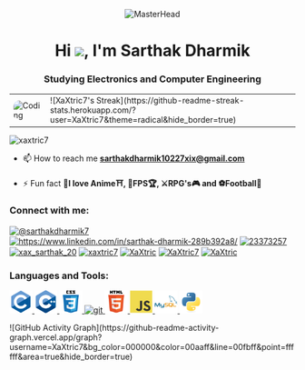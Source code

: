 <!-- MasterHead with GIF -->

<p align="center">
  <img src="https://images-wixmp-ed30a86b8c4ca887773594c2.wixmp.com/f/c83c004e-1370-4756-88e5-4071de797088/dgdq8br-09cc7ad6-a021-47a5-b0e0-917b12b0f7a7.gif?token=eyJ0eXAiOiJKV1QiLCJhbGciOiJIUzI1NiJ9.eyJzdWIiOiJ1cm46YXBwOjdlMGQxODg5ODIyNjQzNzNhNWYwZDQxNWVhMGQyNmUwIiwiaXNzIjoidXJuOmFwcDo3ZTBkMTg4OTgyMjY0MzczYTVmMGQ0MTVlYTBkMjZlMCIsIm9iaiI6W1t7InBhdGgiOiJcL2ZcL2M4M2MwMDRlLTEzNzAtNDc1Ni04OGU1LTQwNzFkZTc5NzA4OFwvZGdkcThici0wOWNjN2FkNi1hMDIxLTQ3YTUtYjBlMC05MTdiMTJiMGY3YTcuZ2lmIn1dXSwiYXVkIjpbInVybjpzZXJ2aWNlOmZpbGUuZG93bmxvYWQiXX0.tqRMtE-b2QiI2nnefNxSDMJvZCcYqFmq2ccg_Xfzqb8" alt="MasterHead" width="800"/>
</p>

<h1 align="center">Hi <img src="https://raw.githubusercontent.com/MartinHeinz/MartinHeinz/master/wave.gif" width="30px">, I'm Sarthak Dharmik</h1>
<h3 align="center">Studying Electronics and Computer Engineering</h3>

<!-- Two-column layout for the GIF and stats -->
<table align="center">
  <tr>
    <td>
      <img align="center" alt="Coding" width="400" src="https://i.pinimg.com/originals/a6/50/b2/a650b23a1f94f4f19d5cf056735c9892.gif" style="border-radius: 10px; box-shadow: 0 4px 8px rgba(255, 255, 255, 0.1);">
    </td>
    <td>
    ![XaXtric7's Streak](https://github-readme-streak-stats.herokuapp.com/?user=XaXtric7&theme=radical&hide_border=true)
    </td>
  </tr>
</table>

<p align="left"> <img src="https://komarev.com/ghpvc/?username=xaxtric7&label=Profile%20views&color=0e75b6&style=flat" alt="xaxtric7" /> </p>

- 📫 How to reach me **sarthakdharmik10227xix@gmail.com**

- ⚡ Fun fact **🌸I love Anime⛩️, 🔫FPS🏆, ⚔️RPG's🎮 and ⚽Football🥅**

<h3 align="left">Connect with me:</h3>
<p align="left">
<a href="https://x.com/xax_sarthak7" target="blank"><img align="center" src="https://raw.githubusercontent.com/rahuldkjain/github-profile-readme-generator/master/src/images/icons/Social/twitter.svg" alt="@sarthakdharmik7" height="30" width="40" /></a>
<a href="https://www.linkedin.com/in/sarthak-dharmik-289b392a8/" target="blank"><img align="center" src="https://raw.githubusercontent.com/rahuldkjain/github-profile-readme-generator/master/src/images/icons/Social/linked-in-alt.svg" alt="https://www.linkedin.com/in/sarthak-dharmik-289b392a8/" height="30" width="40" /></a>
<a href="https://stackoverflow.com/users/23373257" target="blank"><img align="center" src="https://raw.githubusercontent.com/rahuldkjain/github-profile-readme-generator/master/src/images/icons/Social/stack-overflow.svg" alt="23373257" height="30" width="40" /></a>
<a href="https://instagram.com/xax_sarthak_20" target="blank"><img align="center" src="https://raw.githubusercontent.com/rahuldkjain/github-profile-readme-generator/master/src/images/icons/Social/instagram.svg" alt="xax_sarthak_20" height="30" width="40" /></a>
<a href="https://www.leetcode.com/xaxtric7" target="blank"><img align="center" src="https://raw.githubusercontent.com/rahuldkjain/github-profile-readme-generator/master/src/images/icons/Social/leet-code.svg" alt="xaxtric7" height="30" width="40" /></a>
<a href="https://steamcommunity.com/profiles/76561199530278574/" target="blank"><img align="center" src="https://upload.wikimedia.org/wikipedia/commons/8/83/Steam_icon_logo.svg" alt="XaXtric" height="30" width="40" /></a>
<a href="https://www.hackerrank.com/profile/XaXtric7" target="blank"><img align="center" src="https://raw.githubusercontent.com/rahuldkjain/github-profile-readme-generator/master/src/images/icons/Social/hackerrank.svg" alt="XaXtric7" height="30" width="40" /></a>
<a href="https://www.hoyolab.com/accountCenter/postList?id=105807167" target="blank"><img align="center" src="https://cdn2.steamgriddb.com/icon_thumb/ac4e7a4f341e7281b0f6f274f9ec3905.png" alt="XaXtric" height="30" width="40" /></a>
</p>

<h3 align="left">Languages and Tools:</h3>
<p align="left"> 
  <a href="https://www.cprogramming.com/" target="_blank" rel="noreferrer"> 
    <img src="https://raw.githubusercontent.com/devicons/devicon/master/icons/c/c-original.svg" alt="c" width="40" height="40"/> 
  </a> 
  <a href="https://www.w3schools.com/cpp/" target="_blank" rel="noreferrer"> 
    <img src="https://raw.githubusercontent.com/devicons/devicon/master/icons/cplusplus/cplusplus-original.svg" alt="cplusplus" width="40" height="40"/> 
  </a> 
  <a href="https://www.w3schools.com/css/" target="_blank" rel="noreferrer"> 
    <img src="https://raw.githubusercontent.com/devicons/devicon/master/icons/css3/css3-original-wordmark.svg" alt="css3" width="40" height="40"/> 
  </a> 
  <a href="https://git-scm.com/" target="_blank" rel="noreferrer"> 
    <img src="https://www.vectorlogo.zone/logos/git-scm/git-scm-icon.svg" alt="git" width="40" height="40"/> 
  </a> 
  <a href="https://www.w3.org/html/" target="_blank" rel="noreferrer"> 
    <img src="https://raw.githubusercontent.com/devicons/devicon/master/icons/html5/html5-original-wordmark.svg" alt="html5" width="40" height="40"/> 
  </a> 
  <a href="https://developer.mozilla.org/en-US/docs/Web/JavaScript" target="_blank" rel="noreferrer"> 
    <img src="https://raw.githubusercontent.com/devicons/devicon/master/icons/javascript/javascript-original.svg" alt="javascript" width="40" height="40"/> 
  </a> 
  <a href="https://www.mysql.com/" target="_blank" rel="noreferrer"> 
    <img src="https://raw.githubusercontent.com/devicons/devicon/master/icons/mysql/mysql-original-wordmark.svg" alt="mysql" width="40" height="40"/> 
  </a> 
  <a href="https://www.python.org" target="_blank" rel="noreferrer"> 
    <img src="https://raw.githubusercontent.com/devicons/devicon/master/icons/python/python-original.svg" alt="python" width="40" height="40"/> 
  </a> 
</p>
![GitHub Activity Graph](https://github-readme-activity-graph.vercel.app/graph?username=XaXtric7&bg_color=000000&color=00aaff&line=00fbff&point=ffffff&area=true&hide_border=true)
